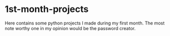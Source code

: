 # 1st-month-projects
Here contains some python projects I made during my first month. The most note worthy one in my opinion would be the password creator.
